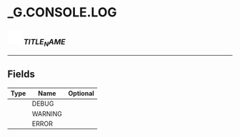# _G.CONSOLE.LOG

### <img src="../../.gitbook/assets/base.png" width="32" height="32" /> $TITLE_NAME$


-----------------
## Fields

| Type   | Name | Optional |
| ------ | ---- | -------: |
|  | DEBUG |  |
|  | WARNING |  |
|  | ERROR |  |
